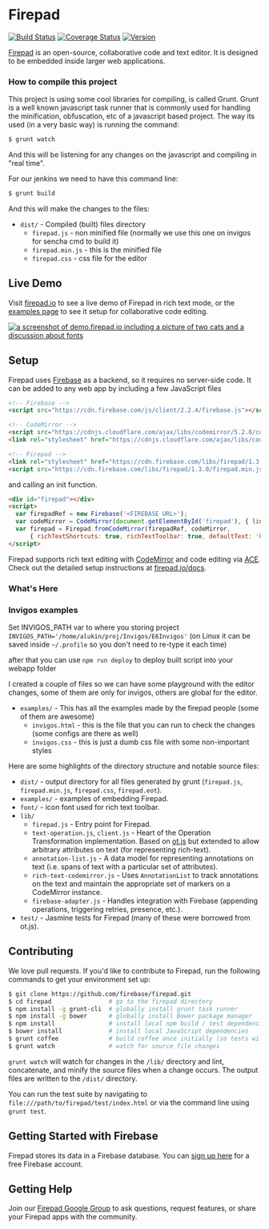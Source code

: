 # Firepad

[![Build Status](https://travis-ci.org/firebase/firepad.svg?branch=master)](https://travis-ci.org/firebase/firepad)
[![Coverage Status](https://img.shields.io/coveralls/firebase/firepad.svg?branch=master&style=flat)](https://coveralls.io/r/firebase/firepad)
[![Version](https://badge.fury.io/gh/firebase%2Ffirepad.svg)](http://badge.fury.io/gh/firebase%2Ffirepad)

[Firepad](http://www.firepad.io/) is an open-source, collaborative code and text editor. It is
designed to be embedded inside larger web applications.

### How to compile this project

This project is using some cool libraries for compiling, is called Grunt. Grunt is a well known javascript task runner that is commonly used for handling the minification, obfuscation, etc of a javascript based project. The way its used (in a very basic way) is running the command:

```bash
$ grunt watch
```
And this will be listening for any changes on the javascript and compiling in "real time".

For our jenkins we need to have this command line:
```bash
$ grunt build
```
And this will make the changes to the files:

* `dist/` - Compiled (built) files directory
    * `firepad.js` - non minified file (normally we use this one on invigos for sencha cmd to build it)
    * `firepad.min.js` - this is the minified file
    * `firepad.css` - css file for the editor


## Live Demo

Visit [firepad.io](http://demo.firepad.io/) to see a live demo of Firepad in rich text mode, or the
[examples page](http://www.firepad.io/examples/) to see it setup for collaborative code editing.

[![a screenshot of demo.firepad.io including a picture of two cats and a discussion about fonts](screenshot.png)](http://demo.firepad.io/)

## Setup
Firepad uses [Firebase](https://www.firebase.com/?utm_source=firepad) as a backend, so it requires no server-side
code. It can be added to any web app by including a few JavaScript files

```HTML
<!-- Firebase -->
<script src="https://cdn.firebase.com/js/client/2.2.4/firebase.js"></script>

<!-- CodeMirror -->
<script src="https://cdnjs.cloudflare.com/ajax/libs/codemirror/5.2.0/codemirror.js"></script>
<link rel="stylesheet" href="https://cdnjs.cloudflare.com/ajax/libs/codemirror/5.2.0/codemirror.css"/>

<!-- Firepad -->
<link rel="stylesheet" href="https://cdn.firebase.com/libs/firepad/1.3.0/firepad.css" />
<script src="https://cdn.firebase.com/libs/firepad/1.3.0/firepad.min.js"></script>
```

and calling an init function.

```HTML
<div id="firepad"></div>
<script>
  var firepadRef = new Firebase('<FIREBASE URL>');
  var codeMirror = CodeMirror(document.getElementById('firepad'), { lineWrapping: true });
  var firepad = Firepad.fromCodeMirror(firepadRef, codeMirror,
      { richTextShortcuts: true, richTextToolbar: true, defaultText: 'Hello, World!' });
</script>
```

Firepad supports rich text editing with [CodeMirror](http://codemirror.net/) and code editing via
[ACE](http://ace.c9.io/). Check out the detailed setup instructions at [firepad.io/docs](http://www.firepad.io/docs).

### What's Here


### Invigos examples

Set INVIGOS_PATH var to where you storing project
`INVIGOS_PATH='/home/alukin/proj/Invigos/E6Invigos'`
(on Linux it can be saved inside `~/.profile` so you don't need to re-type it each time)

after that you can use `npm run deploy` to deploy built script into your webapp folder

I created a couple of files so we can have some playground with the editor changes, some of them are only for invigos, others are global for the editor. 

* `examples/` - This has all the examples made by the firepad people (some of them are awesome)
    * `invigos.html` - this is the file that you can run to check the changes (some configs are there as well)
    * `invigos.css` - this is just a dumb css file with some non-important styles

Here are some highlights of the directory structure and notable source files:

* `dist/` - output directory for all files generated by grunt (`firepad.js`, `firepad.min.js`, `firepad.css`, `firepad.eot`).
* `examples/` - examples of embedding Firepad.
* `font/` - icon font used for rich text toolbar.
* `lib/`
    * `firepad.js` - Entry point for Firepad.
    * `text-operation.js`, `client.js` - Heart of the Operation Transformation implementation.  Based on
      [ot.js](https://github.com/Operational-Transformation/ot.js/) but extended to allow arbitrary
      attributes on text (for representing rich-text).
    * `annotation-list.js` - A data model for representing annotations on text (i.e. spans of text with a particular
      set of attributes).
    * `rich-text-codemirror.js` - Uses `AnnotationList` to track annotations on the text and maintain the appropriate
      set of markers on a CodeMirror instance.
    * `firebase-adapter.js` - Handles integration with Firebase (appending operations, triggering retries,
      presence, etc.).
* `test/` - Jasmine tests for Firepad (many of these were borrowed from ot.js).

## Contributing

We love pull requests. If you'd like to contribute to Firepad, run the following commands to get your environment set up:

```bash
$ git clone https://github.com/firebase/firepad.git
$ cd firepad                # go to the firepad directory
$ npm install -g grunt-cli  # globally install grunt task runner
$ npm install -g bower      # globally install Bower package manager
$ npm install               # install local npm build / test dependencies
$ bower install             # install local JavaScript dependencies
$ grunt coffee              # build coffee once initially (so tests will work)
$ grunt watch               # watch for source file changes
```

`grunt watch` will watch for changes in the `/lib/` directory and lint, concatenate, and minify the
source files when a change occurs. The output files are written to the `/dist/` directory.

You can run the test suite by navigating to `file:///path/to/firepad/test/index.html` or via the
command line using `grunt test`.

## Getting Started with Firebase

Firepad stores its data in a Firebase database. You can
[sign up here](https://www.firebase.com/signup/?utm_source=firepad) for a free Firebase account.

## Getting Help

Join our [Firepad Google Group](https://groups.google.com/forum/#!forum/firepad-io) to ask
questions, request features, or share your Firepad apps with the community.
